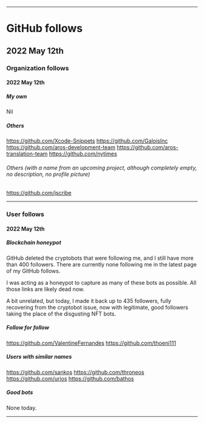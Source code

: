 
***

# GitHub follows

## 2022 May 12th

### Organization follows

#### 2022 May 12th

##### My own

Nil

##### Others

https://github.com/Xcode-Snippets
https://github.com/GaloisInc
https://github.com/aros-development-team
https://github.com/aros-translation-team
https://github.com/nytimes

###### Others (with a name from an upcoming project, although completely empty, no description, no profile picture)

https://github.com/jscribe

***

### User follows

#### 2022 May 12th

##### Blockchain honeypot

GitHub deleted the cryptobots that were following me, and I still have more than 400 followers. There are currently none following me in the latest page of my GitHub follows.

I was acting as a honeypot to capture as many of these bots as possible. All those links are likely dead now.

A bit unrelated, but today, I made it back up to 435 followers, fully recovering from the cryptobot issue, now with legitimate, good followers taking the place of the disgusting NFT bots.

##### Follow for follow

https://github.com/ValentineFernandes
https://github.com/thoeni111

##### Users with similar names

https://github.com/sankos
https://github.com/throneos
https://github.com/urios
https://github.com/bathos

##### Good bots

None today.

***

<!-- TODO: Todays entries

##### Follow for follow

https://github.com/ValentineFernandes
https://github.com/thoeni111

##### Users with similar names

https://github.com/sankos
https://github.com/throneos
https://github.com/urios
https://github.com/bathos

##### Organizations with similar names

https://github.com/jscribe

##### Misc orgs

https://github.com/Xcode-Snippets
https://github.com/GaloisInc
https://github.com/aros-development-team
https://github.com/aros-translation-team
https://github.com/nytimes

END: TODO !-->

